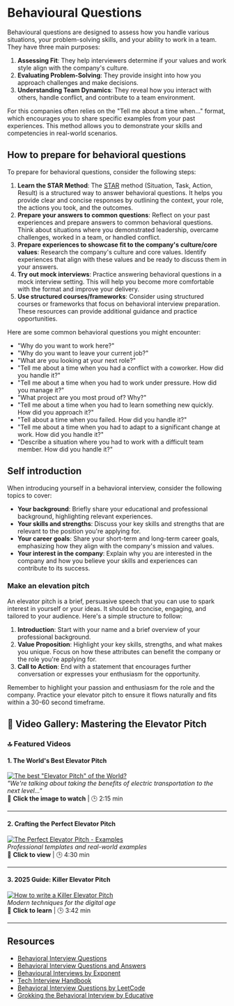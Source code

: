 # Behavioural Questions

Behavioural questions are designed to assess how you handle various situations, your problem-solving skills, and your ability to work in a team. They have three main purposes:
1. **Assessing Fit**: They help interviewers determine if your values and work style align with the company's culture.
2. **Evaluating Problem-Solving**: They provide insight into how you approach challenges and make decisions.
3. **Understanding Team Dynamics**: They reveal how you interact with others, handle conflict, and contribute to a team environment.

For this companies often relies on the "Tell me about a time when..." format, which encourages you to share specific examples from your past experiences. This method allows you to demonstrate your skills and competencies in real-world scenarios.

## How to prepare for behavioral questions
To prepare for behavioral questions, consider the following steps:
1. **Learn the STAR Method**: The [STAR](star.md) method (Situation, Task, Action, Result) is a structured way to answer behavioral questions. It helps you provide clear and concise responses by outlining the context, your role, the actions you took, and the outcomes.
2. **Prepare your answers to common questions**: Reflect on your past experiences and prepare answers to common behavioral questions. Think about situations where you demonstrated leadership, overcame challenges, worked in a team, or handled conflict.
3. **Prepare experiences to showcase fit to the company's culture/core values**: Research the company's culture and core values. Identify experiences that align with these values and be ready to discuss them in your answers.
4. **Try out mock interviews**: Practice answering behavioral questions in a mock interview setting. This will help you become more comfortable with the format and improve your delivery.
5. **Use structured courses/frameworks**: Consider using structured courses or frameworks that focus on behavioral interview preparation. These resources can provide additional guidance and practice opportunities.

Here are some common behavioral questions you might encounter:

- "Why do you want to work here?"
- "Why do you want to leave your current job?"
- "What are you looking at your next role?"
- "Tell me about a time when you had a conflict with a coworker. How did you handle it?"
- "Tell me about a time when you had to work under pressure. How did you manage it?"
- "What project are you most proud of? Why?"
- "Tell me about a time when you had to learn something new quickly. How did you approach it?"
- "Tell about a time when you failed. How did you handle it?"
- "Tell me about a time when you had to adapt to a significant change at work. How did you handle it?"
- "Describe a situation where you had to work with a difficult team member. How did you handle it?"

## Self introduction
When introducing yourself in a behavioral interview, consider the following topics to cover:
- **Your background**: Briefly share your educational and professional background, highlighting relevant experiences.
- **Your skills and strengths**: Discuss your key skills and strengths that are relevant to the position you're applying for.
- **Your career goals**: Share your short-term and long-term career goals, emphasizing how they align with the company's mission and values.
- **Your interest in the company**: Explain why you are interested in the company and how you believe your skills and experiences can contribute to its success.

### Make an elevation pitch
An elevator pitch is a brief, persuasive speech that you can use to spark interest in yourself or your ideas. It should be concise, engaging, and tailored to your audience. Here's a simple structure to follow:
1. **Introduction**: Start with your name and a brief overview of your professional background.
2. **Value Proposition**: Highlight your key skills, strengths, and what makes you unique. Focus on how these attributes can benefit the company or the role you're applying for.
3. **Call to Action**: End with a statement that encourages further conversation or expresses your enthusiasm for the opportunity.

Remember to highlight your passion and enthusiasm for the role and the company. Practice your elevator pitch to ensure it flows naturally and fits within a 30-60 second timeframe.

## 🎥 Video Gallery: Mastering the Elevator Pitch

### 🔝 Featured Videos

#### 1. The World's Best Elevator Pitch  
[![The best "Elevator Pitch" of the World?](https://img.youtube.com/vi/FrIfes1L7NI/0.jpg)](https://www.youtube.com/watch?v=FrIfes1L7NI)  
*"We're talking about taking the benefits of electric transportation to the next level..."*  
📌 **Click the image to watch** | 🕒 2:15 min  

---

#### 2. Crafting the Perfect Elevator Pitch  
[![The Perfect Elevator Pitch - Examples](https://img.youtube.com/vi/r-iETptU7JY/0.jpg)](https://www.youtube.com/watch?v=r-iETptU7JY)  
*Professional templates and real-world examples*  
📌 **Click to view** | 🕒 4:30 min  

---

#### 3. 2025 Guide: Killer Elevator Pitch  
[![How to write a Killer Elevator Pitch](https://img.youtube.com/vi/vksBO0AI0qM/0.jpg)](https://www.youtube.com/watch?v=vksBO0AI0qM)  
*Modern techniques for the digital age*  
📌 **Click to learn** | 🕒 3:42 min  

---

## Resources
- [Behavioral Interview Questions](https://www.thebalancecareers.com/behavioral-interview-questions-2061230)
- [Behavioral Interview Questions and Answers](https://www.thebalancecareers.com/behavioral-interview-questions-and-answers-2061231)
- [Behavioural Interviews by Exponent](https://www.tryexponent.com/courses/behavioral?ref=techinterviewhandbook)
- [Tech Interview Handbook](https://techinterviewhandbook.org/behavioral/)
- [Behavioral Interview Questions by LeetCode](https://leetcode.com/discuss/interview-question/350000/behavioral-interview-questions)
- [Grokking the Behavioral Interview by Educative](https://www.educative.io/courses/grokking-the-behavioral-interview)